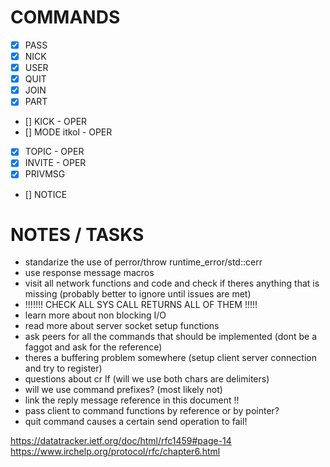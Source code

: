 # COMMANDS

- [x] PASS
- [x] NICK
- [x] USER
- [x] QUIT
- [x] JOIN
- [x] PART
- [] KICK - OPER
- [] MODE itkol - OPER
- [x] TOPIC - OPER
- [x] INVITE - OPER
- [X] PRIVMSG
- [] NOTICE

# NOTES / TASKS

- standarize the use of perror/throw runtime_error/std::cerr
- use response message macros
- visit all network functions and code and check if theres anything that is missing (probably better to ignore until issues are met)
- !!!!!!! CHECK ALL SYS CALL RETURNS ALL OF THEM !!!!!
- learn more about non blocking I/O
- read more about server socket setup functions
- ask peers for all the commands that should be implemented (dont be a faggot and ask for the reference)
- theres a buffering problem somewhere (setup client server connection and try to register)	
- questions about cr lf (will we use both chars are delimiters)
- will we use command prefixes? (most likely not)
- link the reply message reference in this document !!
- pass client to command functions by reference or by pointer?
- quit command causes a certain send operation to fail!

https://datatracker.ietf.org/doc/html/rfc1459#page-14
https://www.irchelp.org/protocol/rfc/chapter6.html



